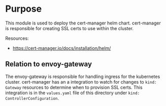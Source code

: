 # Purpose
This module is used to deploy the cert-manager helm chart. cert-manager is responsible
for creating SSL certs to use within the cluster.

Resources:

- <https://cert-manager.io/docs/installation/helm/>

## Relation to envoy-gateway
The envoy-gateway is responsible for handling ingress for the kubernetes cluster. 
cert-manager has an a integration to watch for changes to `kind: Gateway` resources to
determine when to provision SSL certs. This integration is in the `values.yaml` file
of this directory under `kind: ControllerConfiguration`.
